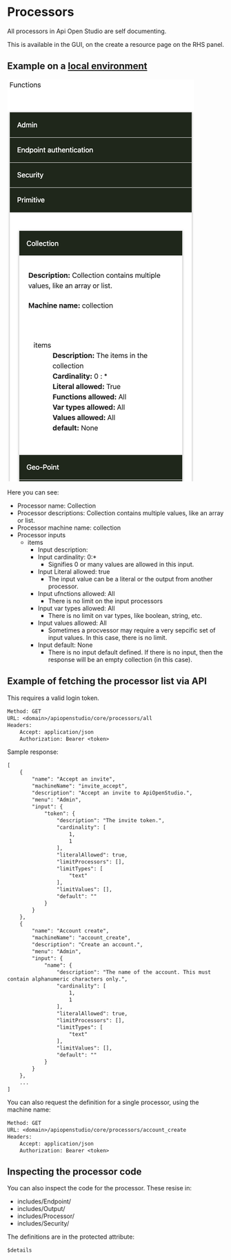 Processors
==========

All processors in Api Open Studio are self documenting.

This is available in the GUI, on the create a resource page on the RHS panel.

Example on a [local environment][create_resource]
-------------------------------------------------

![ApiOpenStudio][example_resource]

Here you can see:

* Processor name: Collection
* Processor descriptions: Collection contains multiple values, like an array or
  list.
* Processor machine name: collection
* Processor inputs
    * items
        * Input description:
        * Input cardinality: 0:*
            * Signifies 0 or many values are allowed in this input.
        * Input Literal allowed: true
            * The input value can be a literal or the output from another
              processor.
        * Input ufnctions allowed: All
            * There is no limit on the input processors
        * Input var types allowed: All
            * There is no limit on var types, like boolean, string, etc.
        * Input values allowed: All
            * Sometimes a procvessor may require a very sepcific set of input
              values. In this case, there is no limit.
        * Input default: None
            * There is no input default defined. If there is no input, then the
              response will be an empty collection (in this case).

Example of fetching the processor list via API
----------------------------------------------

This requires a valid login token.

    Method: GET
    URL: <domain>/apiopenstudio/core/processors/all
    Headers:
        Accept: application/json
        Authorization: Bearer <token>

Sample response:

    [
        {
            "name": "Accept an invite",
            "machineName": "invite_accept",
            "description": "Accept an invite to ApiOpenStudio.",
            "menu": "Admin",
            "input": {
                "token": {
                    "description": "The invite token.",
                    "cardinality": [
                        1,
                        1
                    ],
                    "literalAllowed": true,
                    "limitProcessors": [],
                    "limitTypes": [
                        "text"
                    ],
                    "limitValues": [],
                    "default": ""
                }
            }
        },
        {
            "name": "Account create",
            "machineName": "account_create",
            "description": "Create an account.",
            "menu": "Admin",
            "input": {
                "name": {
                    "description": "The name of the account. This must contain alphanumeric characters only.",
                    "cardinality": [
                        1,
                        1
                    ],
                    "literalAllowed": true,
                    "limitProcessors": [],
                    "limitTypes": [
                        "text"
                    ],
                    "limitValues": [],
                    "default": ""
                }
            }
        },
        ...
    ]

You can also request the definition for a single processor, using the machine
name:

    Method: GET
    URL: <domain>/apiopenstudio/core/processors/account_create
    Headers:
        Accept: application/json
        Authorization: Bearer <token>

Inspecting the processor code
-----------------------------

You can also inspect the code for the processor. These resise in:

* includes/Endpoint/
* includes/Output/
* includes/Processor/
* includes/Security/

The definitions are in the protected attribute:

    $details

[create_resource]: https://admin.apiopenstudio.local/resource/create

[example_resource]: images/example_processor_documentation.png
